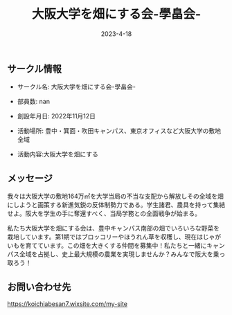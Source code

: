 ﻿---
title: '大阪大学を畑にする会-學畠会-'
excerpt: ''
date: '2023-4-18'


ogImage:
  url: '/assets/012/icon.png'
tags:
  - 'サークル'
  
---

## サークル情報
- サークル名: 大阪大学を畑にする会-學畠会-
- 部員数: nan
- 創設年月日: 2022年11月12日
- 活動場所: 豊中・箕面・吹田キャンパス、東京オフィスなど大阪大学の敷地全域

- 活動内容:大阪大学を畑にする

## メッセージ
我々は大阪大学の敷地164万㎡を大学当局の不当な支配から解放しその全域を畑にしようと画策する新進気鋭の反体制勢力である。学生諸君、農具を持って集結せよ。阪大を学生の手に奪還すべく、当局学務との全面戦争が始まる。

私たち大阪大学を畑にする会は、豊中キャンパス南部の畑でいろいろな野菜を栽培しています。第1期ではブロッコリーやほうれん草を収穫し、現在はじゃがいもを育てています。この畑を大きくする仲間を募集中！私たちと一緒にキャンパス全域を占拠し、史上最大規模の農業を実現しませんか？みんなで阪大を乗っ取ろう！

## お問い合わせ先
https://koichiabesan7.wixsite.com/my-site

